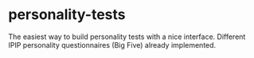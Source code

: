 # personality-tests
The easiest way to build personality tests with a nice interface. Different IPIP personality questionnaires (Big Five) already implemented.
